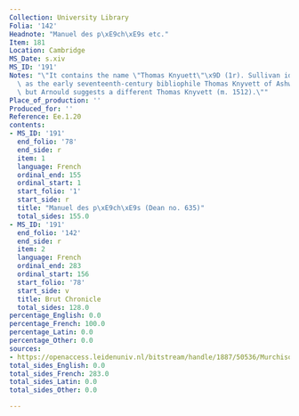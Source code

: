 ```yaml
---
Collection: University Library
Folia: '142'
Headnote: "Manuel des p\xE9ch\xE9s etc."
Item: 181
Location: Cambridge
MS_Date: s.xiv
MS_ID: '191'
Notes: "\"It contains the name \"Thomas Knyuett\"\x9D (1r). Sullivan identifies him\
  \ as the early seventeenth-century bibliophile Thomas Knyvett of Ashwellthorpe,\
  \ but Arnould suggests a different Thomas Knyvett (m. 1512).\""
Place_of_production: ''
Produced_for: ''
Reference: Ee.1.20
contents:
- MS_ID: '191'
  end_folio: '78'
  end_side: r
  item: 1
  language: French
  ordinal_end: 155
  ordinal_start: 1
  start_folio: '1'
  start_side: r
  title: "Manuel des p\xE9ch\xE9s (Dean no. 635)"
  total_sides: 155.0
- MS_ID: '191'
  end_folio: '142'
  end_side: r
  item: 2
  language: French
  ordinal_end: 283
  ordinal_start: 156
  start_folio: '78'
  start_side: v
  title: Brut Chronicle
  total_sides: 128.0
percentage_English: 0.0
percentage_French: 100.0
percentage_Latin: 0.0
percentage_Other: 0.0
sources:
- https://openaccess.leidenuniv.nl/bitstream/handle/1887/50536/MurchisonPQ95_2W24424.pdf?sequence=1
total_sides_English: 0.0
total_sides_French: 283.0
total_sides_Latin: 0.0
total_sides_Other: 0.0

---
```

